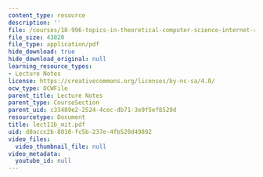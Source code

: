 ```yaml
---
content_type: resource
description: ''
file: /courses/18-996-topics-in-theoretical-computer-science-internet-research-problems-spring-2002/d0accc2b8010fc5b237e4fb520d49892_lect11b_mit.pdf
file_size: 43820
file_type: application/pdf
hide_download: true
hide_download_original: null
learning_resource_types:
- Lecture Notes
license: https://creativecommons.org/licenses/by-nc-sa/4.0/
ocw_type: OCWFile
parent_title: Lecture Notes
parent_type: CourseSection
parent_uid: c33489e2-2524-4cec-db71-3e9f5ef8529d
resourcetype: Document
title: lect11b_mit.pdf
uid: d0accc2b-8010-fc5b-237e-4fb520d49892
video_files:
  video_thumbnail_file: null
video_metadata:
  youtube_id: null
---
```

